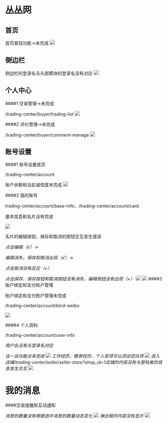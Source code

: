 丛丛网
=========================
首页
-------------------------

首页查找功能->未完成
![](http://i1.tietuku.com/dab1cb694b3846d6.png)

侧边栏
--------------------------

侧边栏的登录名与头部模块的登录名没有对应
![](http://i1.tietuku.com/8aba2ca35c1e7959.png)

个人中心
-------------------------

####1 交易管理->未完成

/trading-center/buyer/trading-list
![](http://i1.tietuku.com/502dbbb5e354ad70.png)

####2 评价管理->未完成

/trading-center/buyer/comment-manage
![](http://i1.tietuku.com/29a9e68e604d3ccc.png)

账号设置
---------
####1 账号设置首页

/trading-center/account

账户余额和当前诚信度未完成
![](http://i1.tietuku.com/093840651ac27ac4.png)

####2 我的账号

trading-center/account/base-info、/trading-center/account/card

基本信息和名片没有完成

![](http://i1.tietuku.com/4187fe3259cc3991.png)

名片的编辑按钮，保存和取消的按钮交互发生错误

*点击编辑（√）->*

*编辑消失，保存和取消出现（√）->*

*点击取消没有反应（×）*

*点击保存，保存按钮和取消按钮没有消失，编辑按钮没有出现（×）*
![](http://i1.tietuku.com/7453d2cb81e10280.png)
![](http://i1.tietuku.com/378fa59284484173.png)
####3 账户绑定和支付账户管理

账户绑定和支付账户管理未完成

/trading-center/account/bind-weibo

![](http://i1.tietuku.com/c4a9da4387fc6e2f.png)

####4 个人资料

/trading-center/account/user-info

*用户名没有与登录名对应*

*谈一谈功能点未完成*
![](http://i1.tietuku.com/beef512a201a238f.png)
*工作经历，教育经历，个人奖项可以添加空白项*
![](http://i1.tietuku.com/562265d612929f62.png)
*进入店铺/trading-center/seller/seller-store?shop_id=1店铺的内容没有与登陆者的信息发生交互*
![](http://i1.tietuku.com/130d025360ae41b8.png)

我的消息
=========
####交易提醒和互动通知

*消息的数量没有根据选中消息的数量动态变化*
![](http://i1.tietuku.com/8b9c96ab3c069287.png)
*弹出框的内容没有显示*
![](http://i1.tietuku.com/6c81d0174d3517c7.png)
